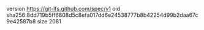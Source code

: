 version https://git-lfs.github.com/spec/v1
oid sha256:8dd719b5ff6808d5c8efa017dd6e24538777b8b42254d99b2daa67c9e42587b8
size 2081
